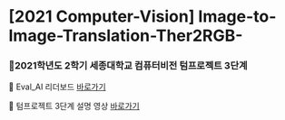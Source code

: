 # [2021 Computer-Vision] Image-to-Image-Translation-Ther2RGB-

### 📌2021학년도 2학기 세종대학교 컴퓨터비전 텀프로젝트 3단계

📍 Eval_AI 리더보드 [바로가기](http://203.250.148.129:3088/web/challenges/challenge-page/39/overview)

📍 텀프로젝트 3단계 설명 영상 [바로가기](https://youtu.be/aUZZQXkO5Rg)


